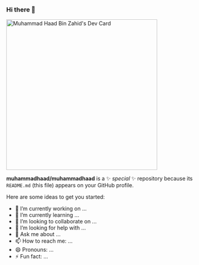 ### Hi there 👋
<a href="https://app.daily.dev/muhammadhaad"><img src="https://api.daily.dev/devcards/65ab6178eeb049e7ac73d19cd1a516d7.png?r=o24" width="400" alt="Muhammad Haad Bin Zahid's Dev Card"/></a>

**muhammadhaad/muhammadhaad** is a ✨ _special_ ✨ repository because its `README.md` (this file) appears on your GitHub profile.

Here are some ideas to get you started:

- 🔭 I’m currently working on ...
- 🌱 I’m currently learning ...
- 👯 I’m looking to collaborate on ...
- 🤔 I’m looking for help with ...
- 💬 Ask me about ...
- 📫 How to reach me: ...
- 😄 Pronouns: ...
- ⚡ Fun fact: ...

